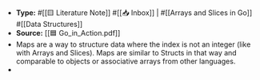 - **Type:** #[[🟨 Literature Note]] #[[📥 Inbox]] | #[[Arrays and Slices in Go]] #[[Data Structures]] 
- **Source:** [[🟦 Go_in_Action.pdf]] 
- Maps are a way to structure data where the index is not an integer (like with Arrays and Slices). Maps are similar to Structs in that way and comparable to objects or associative arrays from other languages.
- 
